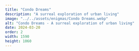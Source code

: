 ```yaml
---
title: "Condo Dreams"
description: "A surreal exploration of urban living"
image: "../../assets/enigmas/Condo Dreams.webp"
alt: "Condo Dreams - A surreal exploration of urban living"
date: 2024-03-20
order: 2
width: 1590
height: 1060
---
```


